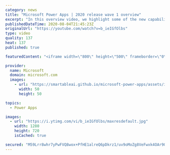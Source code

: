 ```yaml
---
category: news
title: "Microsoft Power Apps | 2020 release wave 1 overview"
excerpt: "In this overview video, we highlight some of the new capabilities included in the latest update to Microsoft Power Apps.      Here are the capabilities covered:     UI enhancements       • Save is always visible       • Chart formatting  Grid user experience enhancements       • Conditional search  "
publishedDateTime: 2020-08-04T21:45:23Z
originalUrl: "https://youtube.com/watch?v=b_ieIGfOlbs"
type: video
quality: 137
heat: 137
published: true

featuredContent: "<iframe width=\"800\" height=\"500\" frameborder=\"0\" src=\"https://www.youtube.com/embed/b_ieIGfOlbs\" allow=\"accelerometer; autoplay; encrypted-media; gyroscope; picture-in-picture\" allowfullscreen></iframe>"

provider:
  name: Microsoft
  domain: microsoft.com
  images:
    - url: "https://smartableai.github.io/microsoft-power-apps/assets/images/organizations/microsoft.com-50x50.jpg"
      width: 50
      height: 50

topics:
  - Power Apps

images:
  - url: "https://i.ytimg.com/vi/b_ieIGfOlbs/maxresdefault.jpg"
    width: 1280
    height: 720
    isCached: true

secured: "M59Lrr8whr7yPwFVQ8wox+PfHE1alreQ6pDkrz1/uv9oMoZg8VeFwxk4OAr9OkT5YXmR5FHN3cz/r416k8f251FbsDdjWh8C4Bm9ENsu4PCewYqsFwivvzpGH2fD8EzkORE2qx9AZNXsq0TksoLvHfqOQfr1M4EItUXQk5/9pxDqogmAywksHm3Az0bkar3LENwjjxrgV2nl6gLa4LoQhYJWFevVj8VXkKlkuBkt8qCSI1RpkHErQN4Wx/A446O1mOTZAbOT6etKLVrlrjEr2S7/ijzkumCK6Hhc4qqLoAmcpnPc/5T+6qFfPLjoVkrqLkswEWWOFugIsLESBV8MBFAqgL8gPpADGdOaWqu+cUjUfWGcDCv/YES7IOwu7uMLbdydSWGDEihBcG3pEtaJ2GM2QV+CscVNuuO+TDNme+Fvoo2Gk90w/PGDnKbLfjUH;tunHOKE0tMthnHa+qW7olw=="
---
```


